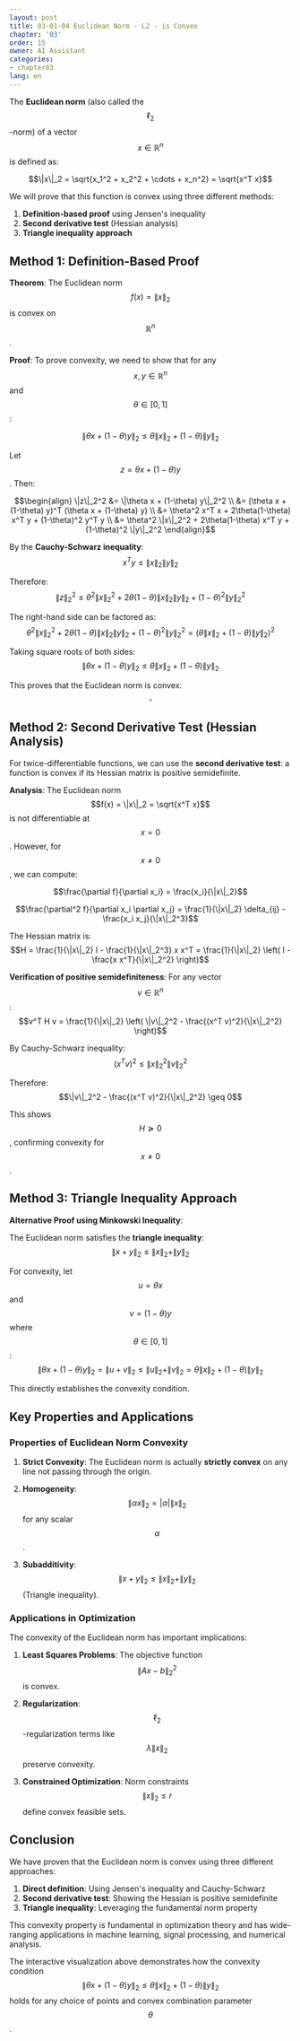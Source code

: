 ```yaml
---
layout: post
title: 03-01-04 Euclidean Norm - L2 - is Convex
chapter: '03'
order: 15
owner: AI Assistant
categories:
- chapter03
lang: en
---
```



The **Euclidean norm** (also called the $$\ell_2$$-norm) of a vector $$x \in \mathbb{R}^n$$ is defined as:

$$\|x\|_2 = \sqrt{x_1^2 + x_2^2 + \cdots + x_n^2} = \sqrt{x^T x}$$

We will prove that this function is convex using three different methods:
1. **Definition-based proof** using Jensen's inequality
2. **Second derivative test** (Hessian analysis)
3. **Triangle inequality approach**

## Method 1: Definition-Based Proof

**Theorem**: The Euclidean norm $$f(x) = \|x\|_2$$ is convex on $$\mathbb{R}^n$$.

**Proof**: 
To prove convexity, we need to show that for any $$x, y \in \mathbb{R}^n$$ and $$\theta \in [0,1]$$:

$$\|\theta x + (1-\theta) y\|_2 \leq \theta \|x\|_2 + (1-\theta) \|y\|_2$$

Let $$z = \theta x + (1-\theta) y$$. Then:

$$\begin{align}
\|z\|_2^2 &= \|\theta x + (1-\theta) y\|_2^2 \\
&= (\theta x + (1-\theta) y)^T (\theta x + (1-\theta) y) \\
&= \theta^2 x^T x + 2\theta(1-\theta) x^T y + (1-\theta)^2 y^T y \\
&= \theta^2 \|x\|_2^2 + 2\theta(1-\theta) x^T y + (1-\theta)^2 \|y\|_2^2
\end{align}$$

By the **Cauchy-Schwarz inequality**: $$x^T y \leq \|x\|_2 \|y\|_2$$

Therefore:
$$\|z\|_2^2 \leq \theta^2 \|x\|_2^2 + 2\theta(1-\theta) \|x\|_2 \|y\|_2 + (1-\theta)^2 \|y\|_2^2$$

The right-hand side can be factored as:
$$\theta^2 \|x\|_2^2 + 2\theta(1-\theta) \|x\|_2 \|y\|_2 + (1-\theta)^2 \|y\|_2^2 = (\theta \|x\|_2 + (1-\theta) \|y\|_2)^2$$

Taking square roots of both sides:
$$\|\theta x + (1-\theta) y\|_2 \leq \theta \|x\|_2 + (1-\theta) \|y\|_2$$

This proves that the Euclidean norm is convex. $$\square$$

## Method 2: Second Derivative Test (Hessian Analysis)

For twice-differentiable functions, we can use the **second derivative test**: a function is convex if its Hessian matrix is positive semidefinite.

**Analysis**: 
The Euclidean norm $$f(x) = \|x\|_2 = \sqrt{x^T x}$$ is not differentiable at $$x = 0$$. However, for $$x \neq 0$$, we can compute:

$$\frac{\partial f}{\partial x_i} = \frac{x_i}{\|x\|_2}$$

$$\frac{\partial^2 f}{\partial x_i \partial x_j} = \frac{1}{\|x\|_2} \delta_{ij} - \frac{x_i x_j}{\|x\|_2^3}$$

The Hessian matrix is:
$$H = \frac{1}{\|x\|_2} I - \frac{1}{\|x\|_2^3} x x^T = \frac{1}{\|x\|_2} \left( I - \frac{x x^T}{\|x\|_2^2} \right)$$

**Verification of positive semidefiniteness**:
For any vector $$v \in \mathbb{R}^n$$:
$$v^T H v = \frac{1}{\|x\|_2} \left( \|v\|_2^2 - \frac{(x^T v)^2}{\|x\|_2^2} \right)$$

By Cauchy-Schwarz inequality: $$(x^T v)^2 \leq \|x\|_2^2 \|v\|_2^2$$

Therefore: $$\|v\|_2^2 - \frac{(x^T v)^2}{\|x\|_2^2} \geq 0$$

This shows $$H \succeq 0$$, confirming convexity for $$x \neq 0$$.

## Method 3: Triangle Inequality Approach

**Alternative Proof using Minkowski Inequality**:

The Euclidean norm satisfies the **triangle inequality**:
$$\|x + y\|_2 \leq \|x\|_2 + \|y\|_2$$

For convexity, let $$u = \theta x$$ and $$v = (1-\theta) y$$ where $$\theta \in [0,1]$$:
$$\|\theta x + (1-\theta) y\|_2 = \|u + v\|_2 \leq \|u\|_2 + \|v\|_2 = \theta \|x\|_2 + (1-\theta) \|y\|_2$$

This directly establishes the convexity condition.


## Key Properties and Applications

### Properties of Euclidean Norm Convexity

1. **Strict Convexity**: The Euclidean norm is actually **strictly convex** on any line not passing through the origin.

2. **Homogeneity**: $$\|\alpha x\|_2 = \lvert\alpha\rvert \|x\|_2$$ for any scalar $$\alpha$$.

3. **Subadditivity**: $$\|x + y\|_2 \leq \|x\|_2 + \|y\|_2$$ (Triangle inequality).

### Applications in Optimization

The convexity of the Euclidean norm has important implications:

1. **Least Squares Problems**: The objective function $$\|Ax - b\|_2^2$$ is convex.

2. **Regularization**: $$\ell_2$$-regularization terms like $$\lambda \|x\|_2$$ preserve convexity.

3. **Constrained Optimization**: Norm constraints $$\|x\|_2 \leq r$$ define convex feasible sets.

## Conclusion

We have proven that the Euclidean norm is convex using three different approaches:

1. **Direct definition**: Using Jensen's inequality and Cauchy-Schwarz
2. **Second derivative test**: Showing the Hessian is positive semidefinite  
3. **Triangle inequality**: Leveraging the fundamental norm property

This convexity property is fundamental in optimization theory and has wide-ranging applications in machine learning, signal processing, and numerical analysis.

The interactive visualization above demonstrates how the convexity condition $$\|\theta x + (1-\theta) y\|_2 \leq \theta \|x\|_2 + (1-\theta) \|y\|_2$$ holds for any choice of points and convex combination parameter $$\theta$$.
